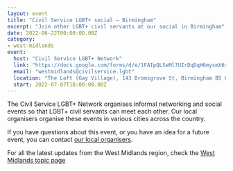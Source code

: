 ```yaml
---
layout: event
title: "Civil Service LGBT+ social – Birmingham"
excerpt: "Join other LGBT+ civil servants at our social in Birmingham"
date: 2022-06-22T00:00:00.00Z
category: 
- west-midlands
event:
  host: "Civil Service LGBT+ Network"
  link: "https://docs.google.com/forms/d/e/1FAIpQLSeMl7UIrDqDqH6mysmX6xG9Msb1NvXf5htaYwOCbKSN8cU5Kw/viewform?usp=sf_link"
  email: "westmidlands@civilservice.lgbt"
  location: "The Loft (Gay Village), 143 Bromsgrove St, Birmingham B5 6RG"
  start: 2022-07-07T18:00:00.00Z
---
```


The Civil Service LGBT+ Network organises informal networking and social events so that LGBT+ civil servants can meet each other. Our local organisers organise these events in various cities across the country.

If you have questions about this event, or you have an idea for a future event, you can contact [our local organisers](/team).

For all the latest updates from the West Midlands region, check the [West Midlands topic page](/topic/west-midlands)

